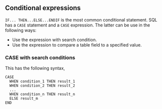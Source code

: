 ## Conditional expressions
`IF... THEN...ELSE...ENDIF` is the most common conditional statement. SQL has a `CASE` statement and a `CASE` expression. The latter can be use in the following ways:
* Use the expression with search condition.
* Use the expression to compare a table field to a specified value.

### CASE with search conditions
This has the following syntax,
```
CASE
  WHEN condition_1 THEN result_1
  WHEN condition_2 THEN result_2
  ...
  WHEN condition_n THEN result_n
  ELSE result_m
END
```
